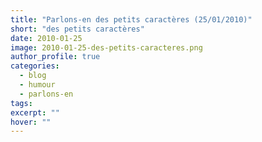 ```yaml
---
title: "Parlons-en des petits caractères (25/01/2010)"
short: "des petits caractères"
date: 2010-01-25
image: 2010-01-25-des-petits-caracteres.png
author_profile: true
categories:
  - blog
  - humour
  - parlons-en
tags:
excerpt: ""
hover: ""
---
```

